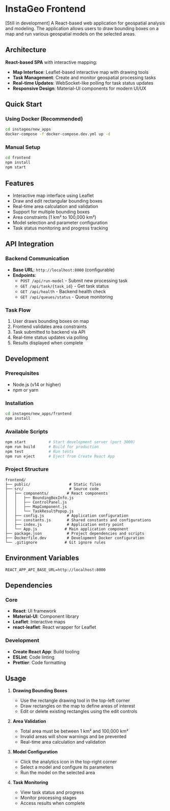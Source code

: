 # InstaGeo Frontend
[Still in development]
A React-based web application for geospatial analysis and modeling. The application allows users to draw bounding boxes on a map and run various geospatial models on the selected areas.

## Architecture

**React-based SPA** with interactive mapping:
- **Map Interface**: Leaflet-based interactive map with drawing tools
- **Task Management**: Create and monitor geospatial processing tasks
- **Real-time Updates**: WebSocket-like polling for task status updates
- **Responsive Design**: Material-UI components for modern UI/UX

## Quick Start

### Using Docker (Recommended)

```bash
cd instageo/new_apps
docker-compose -f docker-compose.dev.yml up -d
```

### Manual Setup

```bash
cd frontend
npm install
npm start
```

## Features

- Interactive map interface using Leaflet
- Draw and edit rectangular bounding boxes
- Real-time area calculation and validation
- Support for multiple bounding boxes
- Area constraints (1 km² to 100,000 km²)
- Model selection and parameter configuration
- Task status monitoring and progress tracking

## API Integration

### Backend Communication
- **Base URL**: `http://localhost:8000` (configurable)
- **Endpoints**:
  - `POST /api/run-model` - Submit new processing task
  - `GET /api/task/{task_id}` - Get task status
  - `GET /api/health` - Backend health check
  - `GET /api/queues/status` - Queue monitoring

### Task Flow
1. User draws bounding boxes on map
2. Frontend validates area constraints
3. Task submitted to backend via API
4. Real-time status updates via polling
5. Results displayed when complete

## Development

### Prerequisites
- Node.js (v14 or higher)
- npm or yarn

### Installation
```bash
cd instageo/new_apps/frontend
npm install
```

### Available Scripts
```bash
npm start          # Start development server (port 3000)
npm run build      # Build for production
npm test           # Run tests
npm run eject      # Eject from Create React App
```

### Project Structure
```
frontend/
├── public/                 # Static files
├── src/                    # Source code
│   ├── components/        # React components
│   │   ├── BoundingBoxInfo.js
│   │   ├── ControlPanel.js
│   │   ├── MapComponent.js
│   │   └── TaskResultPopup.js
│   ├── config.js          # Application configuration
│   ├── constants.js       # Shared constants and configurations
│   ├── index.js           # Application entry point
│   └── App.js            # Main application component
├── package.json           # Project dependencies and scripts
├── Dockerfile.dev         # Development Docker configuration
└── .gitignore            # Git ignore rules
```

## Environment Variables

```env
REACT_APP_API_BASE_URL=http://localhost:8000
```

## Dependencies

### Core
- **React**: UI framework
- **Material-UI**: Component library
- **Leaflet**: Interactive maps
- **react-leaflet**: React wrapper for Leaflet

### Development
- **Create React App**: Build tooling
- **ESLint**: Code linting
- **Prettier**: Code formatting

## Usage

1. **Drawing Bounding Boxes**
   - Use the rectangle drawing tool in the top-left corner
   - Draw rectangles on the map to define areas of interest
   - Edit or delete existing rectangles using the edit controls

2. **Area Validation**
   - Total area must be between 1 km² and 100,000 km²
   - Invalid areas will show warnings and be prevented
   - Real-time area calculation and validation

3. **Model Configuration**
   - Click the analytics icon in the top-right corner
   - Select a model and configure its parameters
   - Run the model on the selected area

4. **Task Monitoring**
   - View task status and progress
   - Monitor processing stages
   - Access results when complete

